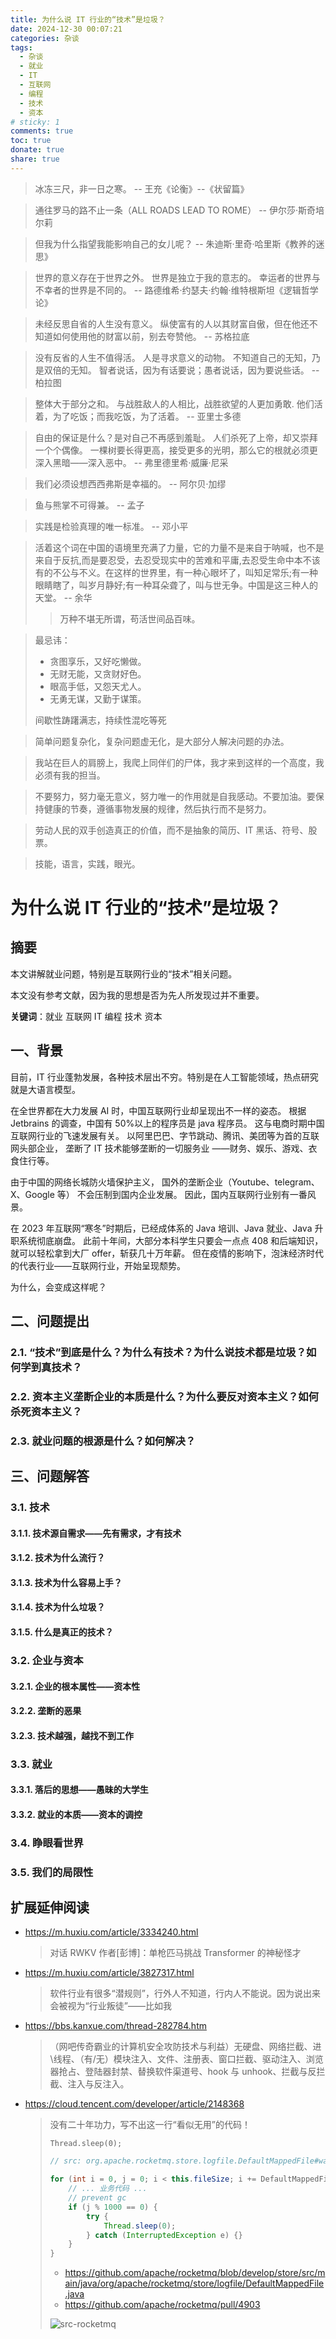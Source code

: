 ```yaml
---
title: 为什么说 IT 行业的“技术”是垃圾？
date: 2024-12-30 00:07:21
categories: 杂谈
tags:
  - 杂谈
  - 就业
  - IT
  - 互联网
  - 编程
  - 技术
  - 资本
# sticky: 1
comments: true
toc: true
donate: true
share: true
---
```


> 冰冻三尺，非一日之寒。
> -- 王充《论衡》--《状留篇》

> 通往罗马的路不止一条（ALL ROADS LEAD TO ROME）
> -- 伊尔莎·斯奇培尔莉

> 但我为什么指望我能影响自己的女儿呢？
> -- 朱迪斯·里奇·哈里斯《教养的迷思》

> 世界的意义存在于世界之外。
> 世界是独立于我的意志的。
> 幸运者的世界与不幸者的世界是不同的。
> -- 路德维希·约瑟夫·约翰·维特根斯坦《逻辑哲学论》

> 未经反思自省的人生没有意义。
> 纵使富有的人以其财富自傲，但在他还不知道如何使用他的财富以前，别去夸赞他。
> -- 苏格拉底

> 没有反省的人生不值得活。
> 人是寻求意义的动物。
> 不知道自己的无知，乃是双倍的无知。
> 智者说话，因为有话要说；愚者说话，因为要说些话。
> -- 柏拉图

> 整体大于部分之和。
> 与战胜敌人的人相比，战胜欲望的人更加勇敢.
> 他们活着，为了吃饭；而我吃饭，为了活着。
> -- 亚里士多德

> 自由的保证是什么？是对自己不再感到羞耻。
> 人们杀死了上帝，却又崇拜一个个偶像。
> 一棵树要长得更高，接受更多的光明，那么它的根就必须更深入黑暗——深入恶中。
> -- 弗里德里希·威廉·尼采

> 我们必须设想西西弗斯是幸福的。 -- 阿尔贝·加缪

> 鱼与熊掌不可得兼。 -- 孟子

> 实践是检验真理的唯一标准。 -- 邓小平

> 活着这个词在中国的语境里充满了力量，它的力量不是来自于呐喊，也不是来自于反抗,而是要忍受，去忍受现实中的苦难和平庸,去忍受生命中本不该有的不公与不义。在这样的世界里，有一种心眼坏了，叫知足常乐;有一种眼睛瞎了，叫岁月静好;有一种耳朵聋了，叫与世无争。中国是这三种人的天堂。 -- 余华
>
> > 万种不堪无所谓，苟活世间品百味。

> 最忌讳：
>
> - 贪图享乐，又好吃懒做。
> - 无财无能，又贪财好色。
> - 眼高手低，又怨天尤人。
> - 无勇无谋，又勤于谋策。
>
> 间歇性踌躇满志，持续性混吃等死

> 简单问题复杂化，复杂问题虚无化，是大部分人解决问题的办法。

> 我站在巨人的肩膀上，我爬上同伴们的尸体，我才来到这样的一个高度，我必须有我的担当。

> 不要努力，努力毫无意义，努力唯一的作用就是自我感动。不要加油。要保持健康的节奏，遵循事物发展的规律，然后执行而不是努力。

> 劳动人民的双手创造真正的价值，而不是抽象的简历、IT 黑话、符号、股票。

> 技能，语言，实践，眼光。

# 为什么说 IT 行业的“技术”是垃圾？

## 摘要

本文讲解就业问题，特别是互联网行业的“技术”相关问题。

本文没有参考文献，因为我的思想是否为先人所发现过并不重要。

**关键词**：就业 互联网 IT 编程 技术 资本

## 一、背景

目前，IT 行业蓬勃发展，各种技术层出不穷。特别是在人工智能领域，热点研究就是大语言模型。

在全世界都在大力发展 AI 时，中国互联网行业却呈现出不一样的姿态。
根据 Jetbrains 的调查，中国有 50%以上的程序员是 java 程序员。
这与电商时期中国互联网行业的飞速发展有关。
以阿里巴巴、字节跳动、腾讯、美团等为首的互联网头部企业，
垄断了 IT 技术能够垄断的一切服务业
——财务、娱乐、游戏、衣食住行等。

由于中国的网络长城防火墙保护主义，
国外的垄断企业（Youtube、telegram、X、Google 等）
不会压制到国内企业发展。
因此，国内互联网行业别有一番风景。

在 2023 年互联网“寒冬”时期后，已经成体系的 Java 培训、Java 就业、Java 升职系统彻底崩盘。
此前十年间，大部分本科学生只要会一点点 408 和后端知识，就可以轻松拿到大厂 offer，斩获几十万年薪。
但在疫情的影响下，泡沫经济时代的代表行业——互联网行业，开始呈现颓势。

为什么，会变成这样呢？

## 二、问题提出

### 2.1. “技术”到底是什么？为什么有技术？为什么说技术都是垃圾？如何学到真技术？

### 2.2. 资本主义垄断企业的本质是什么？为什么要反对资本主义？如何杀死资本主义？

### 2.3. 就业问题的根源是什么？如何解决？

## 三、问题解答

### 3.1. 技术

#### 3.1.1. 技术源自需求——先有需求，才有技术

#### 3.1.2. 技术为什么流行？

#### 3.1.3. 技术为什么容易上手？

#### 3.1.4. 技术为什么垃圾？

#### 3.1.5. 什么是真正的技术？

### 3.2. 企业与资本

#### 3.2.1. 企业的根本属性——资本性

#### 3.2.2. 垄断的恶果

#### 3.2.3. 技术越强，越找不到工作

### 3.3. 就业

#### 3.3.1. 落后的思想——愚昧的大学生

#### 3.3.2. 就业的本质——资本的调控

### 3.4. 睁眼看世界

### 3.5. 我们的局限性

## 扩展延伸阅读

- https://m.huxiu.com/article/3334240.html
  > 对话 RWKV 作者[彭博]：单枪匹马挑战 Transformer 的神秘怪才
- https://m.huxiu.com/article/3827317.html
  > 软件行业有很多“潜规则”，行外人不知道，行内人不能说。因为说出来会被视为“行业叛徒”——比如我
- https://bbs.kanxue.com/thread-282784.htm
  > （网吧传奇霸业的计算机安全攻防技术与利益）无硬盘、网络拦截、进\线程、（有/无）模块注入、文件、注册表、窗口拦截、驱动注入、浏览器抢占、登陆器封禁、替换软件渠道号、hook 与 unhook、拦截与反拦截、注入与反注入。
- https://cloud.tencent.com/developer/article/2148368
  > 没有二十年功力，写不出这一行“看似无用”的代码！
  >
  >     Thread.sleep(0);
  >
  > ```java
  > // src: org.apache.rocketmq.store.logfile.DefaultMappedFile#warmMappedFile
  >
  > for (int i = 0, j = 0; i < this.fileSize; i += DefaultMappedFile.0S_PAGE_SIZE, j++) {
  >     // ... 业务代码 ...
  >     // prevent gc
  >     if (j % 1000 == 0) {
  >         try {
  >             Thread.sleep(0);
  >         } catch (InterruptedException e) {}
  >     }
  > }
  > ```
  >
  > - https://github.com/apache/rocketmq/blob/develop/store/src/main/java/org/apache/rocketmq/store/logfile/DefaultMappedFile.java
  > - https://github.com/apache/rocketmq/pull/4903
  >
  > ![src-rocketmq](../imgs/why-it-stupid/src-rocketmq.png)
